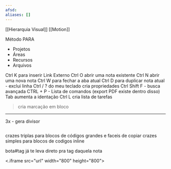 ```yaml
---
afsd: 
aliases: []
---
```

[[Hierarquia Visual]]
[[Motion]]

Método PARA
- Projetos
- Áreas
- Recursos
- Arquivos

Ctrl K para inserir Link Externo
Ctrl O abrir uma nota existente
Ctrl N abrir uma nova nota
Ctrl W para fechar a aba atual
Ctrl D para duplicar nota atual - exclui linha
Ctrl / ? do meu teclado cria propriedades
Ctrl Shift F - busca avançada
CTRL + P - Lista de comandos (export PDF existe dentro disso)
Tab aumenta a identação
Ctrl L cria lista de tarefas
> cria marcação em bloco

---
3x - gera divisor

```aaa

```
crazes triplas para blocos de códigos grandes e faceis de copiar
crazes simples para blocos de codigos inline


bota#tag já te leva direto pra tag daquela nota

<.iframe src="url" width="800" height="800"></iframe>


